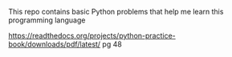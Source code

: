 This repo contains basic Python problems that help me learn this programming language

https://readthedocs.org/projects/python-practice-book/downloads/pdf/latest/    pg 48
